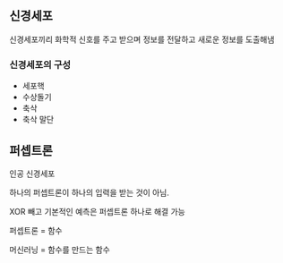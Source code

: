 ## 신경세포

신경세포끼리 화학적 신호를 주고 받으며 정보를 전달하고 새로운 정보를 도출해냄

### 신경세포의 구성
- 세포핵
- 수상돌기
- 축삭
- 축삭 말단

## 퍼셉트론
인공 신경세포

하나의 퍼셉트론이 하나의 입력을 받는 것이 아님.

XOR 빼고 기본적인 예측은 퍼셉트론 하나로 해결 가능

퍼셉트론 = 함수

머신러닝 = 함수를 만드는 함수
